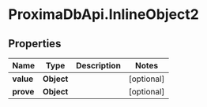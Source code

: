 # ProximaDbApi.InlineObject2

## Properties

Name | Type | Description | Notes
------------ | ------------- | ------------- | -------------
**value** | **Object** |  | [optional] 
**prove** | **Object** |  | [optional] 


